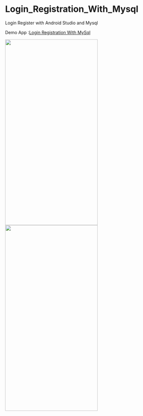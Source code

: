# Login_Registration_With_Mysql
Login Register with Android Studio and Mysql


Demo App :<a href="https://drive.google.com/file/d/1dm1z_kcfQkAGOq9K359xyVUfcPEuiL-n/view?usp=share_link">Login Registration With MySql</a> 


<img src="https://github.com/developershahiduzzaman/ScreenShot/blob/main/Login_Mysql_1.jpg" alt="" width="300" height="600">
<img src="https://github.com/developershahiduzzaman/ScreenShot/blob/main/Login_Mysql_2.jpg" alt="" width="300" height="600">
